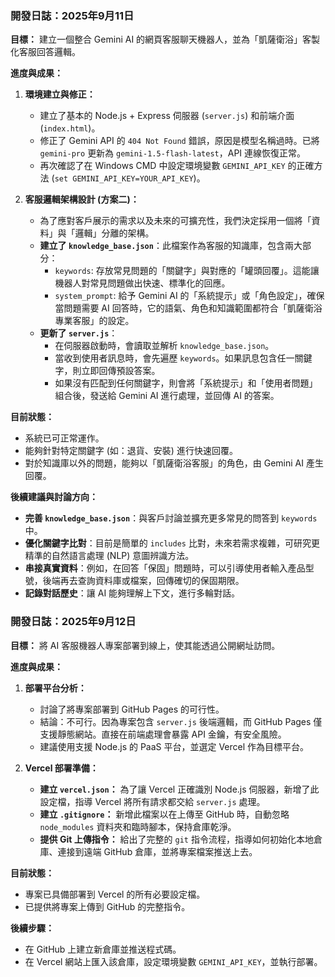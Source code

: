 ### 開發日誌：2025年9月11日

**目標：** 建立一個整合 Gemini AI 的網頁客服聊天機器人，並為「凱薩衛浴」客製化客服回答邏輯。

**進度與成果：**

1.  **環境建立與修正：**
    *   建立了基本的 Node.js + Express 伺服器 (`server.js`) 和前端介面 (`index.html`)。
    *   修正了 Gemini API 的 `404 Not Found` 錯誤，原因是模型名稱過時。已將 `gemini-pro` 更新為 `gemini-1.5-flash-latest`，API 連線恢復正常。
    *   再次確認了在 Windows CMD 中設定環境變數 `GEMINI_API_KEY` 的正確方法 (`set GEMINI_API_KEY=YOUR_API_KEY`)。

2.  **客服邏輯架構設計 (方案二)：**
    *   為了應對客戶展示的需求以及未來的可擴充性，我們決定採用一個將「資料」與「邏輯」分離的架構。
    *   **建立了 `knowledge_base.json`**：此檔案作為客服的知識庫，包含兩大部分：
        *   `keywords`: 存放常見問題的「關鍵字」與對應的「罐頭回覆」。這能讓機器人對常見問題做出快速、標準化的回應。
        *   `system_prompt`: 給予 Gemini AI 的「系統提示」或「角色設定」，確保當問題需要 AI 回答時，它的語氣、角色和知識範圍都符合「凱薩衛浴專業客服」的設定。
    *   **更新了 `server.js`**：
        *   在伺服器啟動時，會讀取並解析 `knowledge_base.json`。
        *   當收到使用者訊息時，會先遍歷 `keywords`。如果訊息包含任一關鍵字，則立即回傳預設答案。
        *   如果沒有匹配到任何關鍵字，則會將「系統提示」和「使用者問題」組合後，發送給 Gemini AI 進行處理，並回傳 AI 的答案。

**目前狀態：**

*   系統已可正常運作。
*   能夠針對特定關鍵字 (如：退貨、安裝) 進行快速回覆。
*   對於知識庫以外的問題，能夠以「凱薩衛浴客服」的角色，由 Gemini AI 產生回覆。

**後續建議與討論方向：**

*   **完善 `knowledge_base.json`**：與客戶討論並擴充更多常見的問答到 `keywords` 中。
*   **優化關鍵字比對**：目前是簡單的 `includes` 比對，未來若需求複雜，可研究更精準的自然語言處理 (NLP) 意圖辨識方法。
*   **串接真實資料**：例如，在回答「保固」問題時，可以引導使用者輸入產品型號，後端再去查詢資料庫或檔案，回傳確切的保固期限。
*   **記錄對話歷史**：讓 AI 能夠理解上下文，進行多輪對話。

### 開發日誌：2025年9月12日

**目標：** 將 AI 客服機器人專案部署到線上，使其能透過公開網址訪問。

**進度與成果：**

1.  **部署平台分析：**
    *   討論了將專案部署到 GitHub Pages 的可行性。
    *   結論：不可行。因為專案包含 `server.js` 後端邏輯，而 GitHub Pages 僅支援靜態網站。直接在前端處理會暴露 API 金鑰，有安全風險。
    *   建議使用支援 Node.js 的 PaaS 平台，並選定 Vercel 作為目標平台。

2.  **Vercel 部署準備：**
    *   **建立 `vercel.json`：** 為了讓 Vercel 正確識別 Node.js 伺服器，新增了此設定檔，指導 Vercel 將所有請求都交給 `server.js` 處理。
    *   **建立 `.gitignore`：** 新增此檔案以在上傳至 GitHub 時，自動忽略 `node_modules` 資料夾和臨時腳本，保持倉庫乾淨。
    *   **提供 Git 上傳指令：** 給出了完整的 `git` 指令流程，指導如何初始化本地倉庫、連接到遠端 GitHub 倉庫，並將專案檔案推送上去。

**目前狀態：**
*   專案已具備部署到 Vercel 的所有必要設定檔。
*   已提供將專案上傳到 GitHub 的完整指令。

**後續步驟：**
*   在 GitHub 上建立新倉庫並推送程式碼。
*   在 Vercel 網站上匯入該倉庫，設定環境變數 `GEMINI_API_KEY`，並執行部署。